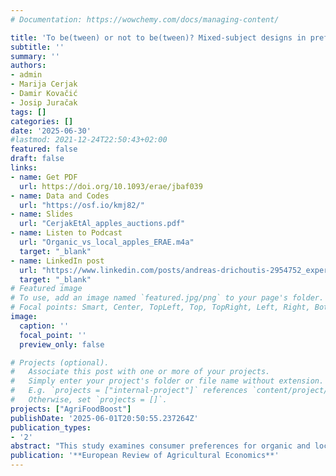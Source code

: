 ```yaml
---
# Documentation: https://wowchemy.com/docs/managing-content/

title: 'To be(tween) or not to be(tween)? Mixed-subject designs in preference elicitation'
subtitle: ''
summary: ''
authors:
- admin
- Marija Cerjak
- Damir Kovačić 
- Josip Juračak
tags: []
categories: []
date: '2025-06-30'
#lastmod: 2021-12-24T22:50:43+02:00
featured: false
draft: false
links: 
- name: Get PDF
  url: https://doi.org/10.1093/erae/jbaf039
- name: Data and Codes
  url: "https://osf.io/kmj82/"
- name: Slides
  url: "CerjakEtAl_apples_auctions.pdf"
- name: Listen to Podcast
  url: "Organic_vs_local_apples_ERAE.m4a"
  target: "_blank"
- name: LinkedIn post
  url: "https://www.linkedin.com/posts/andreas-drichoutis-2954752_experimentaleconomics-agriculturaleconomics-activity-7388258088421646336-6TaX?utm_source=share&utm_medium=member_desktop&rcm=ACoAAABsqlEBoF_xgHc2eVCBGQpzy5IlfEmmEnY" 
  target: "_blank"
# Featured image
# To use, add an image named `featured.jpg/png` to your page's folder.
# Focal points: Smart, Center, TopLeft, Top, TopRight, Left, Right, BottomLeft, Bottom, BottomRight.
image:
  caption: ''
  focal_point: ''
  preview_only: false

# Projects (optional).
#   Associate this post with one or more of your projects.
#   Simply enter your project's folder or file name without extension.
#   E.g. `projects = ["internal-project"]` references `content/project/deep-learning/index.md`.
#   Otherwise, set `projects = []`.
projects: ["AgriFoodBoost"]
publishDate: '2025-06-01T20:50:55.237264Z'
publication_types:
- '2'
abstract: "This study examines consumer preferences for organic and local apples by combining between- and within-subject design characteristics in a second price auction. Our empirical application combines provision of information regarding local and organic attributes of apples with a tasting stage. We find that a design that combines between and within-subject elements\textemdash a mixed-subject design\textemdash results in less noisy willingness-to-pay estimates as well as allows us to uncover significant heterogeneity in elicited premiums that would have been masked if we had drawn inferences from the between-subject or the within-subject treatments in isolation. Results highlight the gains that can be achieved by using a mixed-subject design in experimental auctions."
publication: '**European Review of Agricultural Economics**'
---
```

